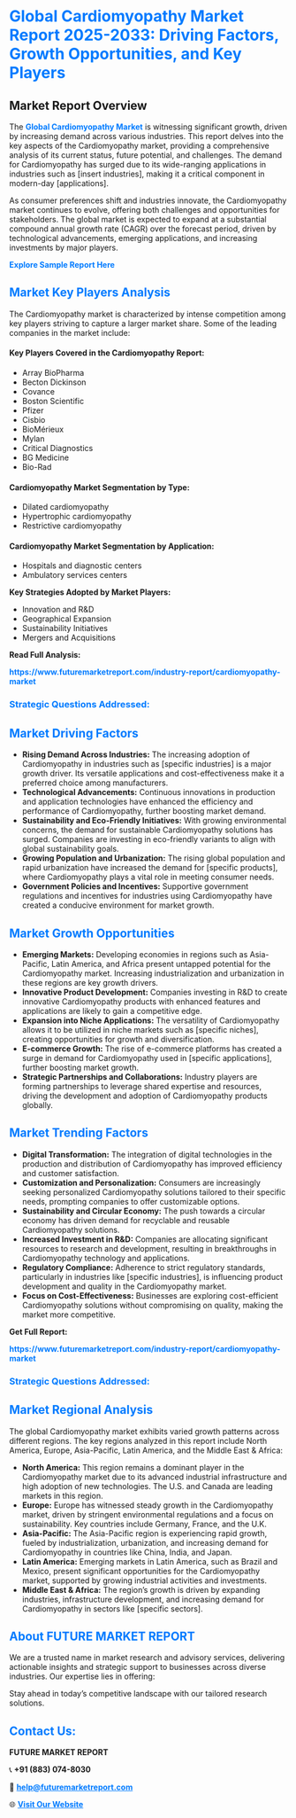 <h1 style="color: #007BFF;">Global Cardiomyopathy Market Report 2025-2033: Driving Factors, Growth Opportunities, and Key Players</h1>

<section id="overview">
<h2>Market Report Overview</h2>
<p>The <a href="https://www.futuremarketreport.com/industry-report/cardiomyopathy-market" style="color: #007BFF; text-decoration: none;"><strong>Global Cardiomyopathy Market</strong></a> is witnessing significant growth, driven by increasing demand across various industries. This report delves into the key aspects of the Cardiomyopathy market, providing a comprehensive analysis of its current status, future potential, and challenges. The demand for Cardiomyopathy has surged due to its wide-ranging applications in industries such as [insert industries], making it a critical component in modern-day [applications].</p>
<p>As consumer preferences shift and industries innovate, the Cardiomyopathy market continues to evolve, offering both challenges and opportunities for stakeholders. The global market is expected to expand at a substantial compound annual growth rate (CAGR) over the forecast period, driven by technological advancements, emerging applications, and increasing investments by major players.</p>
</section>

<section id="overview">
<p><a href="https://www.futuremarketreport.com/request-sample/reportId=82717" style="color: #007BFF; text-decoration: none;"><strong>Explore Sample Report Here</strong></a></p>
</section>

<section id="key-players">
<h2 style="color: #007BFF;">Market Key Players Analysis</h2>
<p>The Cardiomyopathy market is characterized by intense competition among key players striving to capture a larger market share. Some of the leading companies in the market include:</p>
<h4>Key Players Covered in the Cardiomyopathy Report:</h4>
<ul><li>Array BioPharma</li><li>Becton Dickinson</li><li>Covance</li><li>Boston Scientific</li><li>Pfizer</li><li>Cisbio</li><li>BioMérieux</li><li>Mylan</li><li>Critical Diagnostics</li><li>BG Medicine</li><li>Bio-Rad</li></ul>
<h4>Cardiomyopathy Market Segmentation by Type:</h4>
<ul><li>Dilated cardiomyopathy</li><li>Hypertrophic cardiomyopathy</li><li>Restrictive cardiomyopathy</li></ul>

<h4>Cardiomyopathy Market Segmentation by Application:</h4>
<ul><li>Hospitals and diagnostic centers</li><li>Ambulatory services centers</li></ul>
<p><strong>Key Strategies Adopted by Market Players:</strong></p>
<ul>
<li>Innovation and R&D</li>
<li>Geographical Expansion</li>
<li>Sustainability Initiatives</li>
<li>Mergers and Acquisitions</li>
</ul>
</section>

<section>
<p><strong>Read Full Analysis: </strong></p><a href="https://www.futuremarketreport.com/industry-report/cardiomyopathy-market" style="color: #007BFF; text-decoration: none;"><strong>https://www.futuremarketreport.com/industry-report/cardiomyopathy-market</strong></a>
<h3 style="color: #007BFF;">Strategic Questions Addressed:</h3>
</section>

<section id="driving-factors">
<h2 style="color: #007BFF;">Market Driving Factors</h2>
<ul>
<li><strong>Rising Demand Across Industries:</strong> The increasing adoption of Cardiomyopathy in industries such as [specific industries] is a major growth driver. Its versatile applications and cost-effectiveness make it a preferred choice among manufacturers.</li>
<li><strong>Technological Advancements:</strong> Continuous innovations in production and application technologies have enhanced the efficiency and performance of Cardiomyopathy, further boosting market demand.</li>
<li><strong>Sustainability and Eco-Friendly Initiatives:</strong> With growing environmental concerns, the demand for sustainable Cardiomyopathy solutions has surged. Companies are investing in eco-friendly variants to align with global sustainability goals.</li>
<li><strong>Growing Population and Urbanization:</strong> The rising global population and rapid urbanization have increased the demand for [specific products], where Cardiomyopathy plays a vital role in meeting consumer needs.</li>
<li><strong>Government Policies and Incentives:</strong> Supportive government regulations and incentives for industries using Cardiomyopathy have created a conducive environment for market growth.</li>
</ul>
</section>

<section id="growth-opportunities">
<h2 style="color: #007BFF;">Market Growth Opportunities</h2>
<ul>
<li><strong>Emerging Markets:</strong> Developing economies in regions such as Asia-Pacific, Latin America, and Africa present untapped potential for the Cardiomyopathy market. Increasing industrialization and urbanization in these regions are key growth drivers.</li>
<li><strong>Innovative Product Development:</strong> Companies investing in R&D to create innovative Cardiomyopathy products with enhanced features and applications are likely to gain a competitive edge.</li>
<li><strong>Expansion into Niche Applications:</strong> The versatility of Cardiomyopathy allows it to be utilized in niche markets such as [specific niches], creating opportunities for growth and diversification.</li>
<li><strong>E-commerce Growth:</strong> The rise of e-commerce platforms has created a surge in demand for Cardiomyopathy used in [specific applications], further boosting market growth.</li>
<li><strong>Strategic Partnerships and Collaborations:</strong> Industry players are forming partnerships to leverage shared expertise and resources, driving the development and adoption of Cardiomyopathy products globally.</li>
</ul>
</section>

<section id="trending-factors">
<h2 style="color: #007BFF;">Market Trending Factors</h2>
<ul>
<li><strong>Digital Transformation:</strong> The integration of digital technologies in the production and distribution of Cardiomyopathy has improved efficiency and customer satisfaction.</li>
<li><strong>Customization and Personalization:</strong> Consumers are increasingly seeking personalized Cardiomyopathy solutions tailored to their specific needs, prompting companies to offer customizable options.</li>
<li><strong>Sustainability and Circular Economy:</strong> The push towards a circular economy has driven demand for recyclable and reusable Cardiomyopathy solutions.</li>
<li><strong>Increased Investment in R&D:</strong> Companies are allocating significant resources to research and development, resulting in breakthroughs in Cardiomyopathy technology and applications.</li>
<li><strong>Regulatory Compliance:</strong> Adherence to strict regulatory standards, particularly in industries like [specific industries], is influencing product development and quality in the Cardiomyopathy market.</li>
<li><strong>Focus on Cost-Effectiveness:</strong> Businesses are exploring cost-efficient Cardiomyopathy solutions without compromising on quality, making the market more competitive.</li>
</ul>
</section>

<section>
<p><strong>Get Full Report: </strong></p><a href="https://www.futuremarketreport.com/industry-report/cardiomyopathy-market" style="color: #007BFF; text-decoration: none;"><strong>https://www.futuremarketreport.com/industry-report/cardiomyopathy-market</strong></a>
<h3 style="color: #007BFF;">Strategic Questions Addressed:</h3>
</section>


<section id="regional-analysis">
<h2 style="color: #007BFF;">Market Regional Analysis</h2>
<p>The global Cardiomyopathy market exhibits varied growth patterns across different regions. The key regions analyzed in this report include North America, Europe, Asia-Pacific, Latin America, and the Middle East & Africa:</p>
<ul>
<li><strong>North America:</strong> This region remains a dominant player in the Cardiomyopathy market due to its advanced industrial infrastructure and high adoption of new technologies. The U.S. and Canada are leading markets in this region.</li>
<li><strong>Europe:</strong> Europe has witnessed steady growth in the Cardiomyopathy market, driven by stringent environmental regulations and a focus on sustainability. Key countries include Germany, France, and the U.K.</li>
<li><strong>Asia-Pacific:</strong> The Asia-Pacific region is experiencing rapid growth, fueled by industrialization, urbanization, and increasing demand for Cardiomyopathy in countries like China, India, and Japan.</li>
<li><strong>Latin America:</strong> Emerging markets in Latin America, such as Brazil and Mexico, present significant opportunities for the Cardiomyopathy market, supported by growing industrial activities and investments.</li>
<li><strong>Middle East & Africa:</strong> The region’s growth is driven by expanding industries, infrastructure development, and increasing demand for Cardiomyopathy in sectors like [specific sectors].</li>
</ul>
</section>

<footer>
<h2 style="color: #007BFF;">About FUTURE MARKET REPORT</h2>
<p>We are a trusted name in market research and advisory services, delivering actionable insights and strategic support to businesses across diverse industries. Our expertise lies in offering:</p>

<p>Stay ahead in today’s competitive landscape with our tailored research solutions.</p>

<h2 style="color: #007BFF;">Contact Us:</h2>
<p><strong>FUTURE MARKET REPORT</strong></p>
<p>📞 <strong>+91 (883) 074-8030</strong></p>
<p>📧 <strong><a href="mailto:help@futuremarketreport.com" style="color: #007BFF;">help@futuremarketreport.com</a></strong></p>
<p>🌐 <strong><a href="https://www.futuremarketreport.com/" style="color: #007BFF;">Visit Our Website</a></strong></p>
</footer>